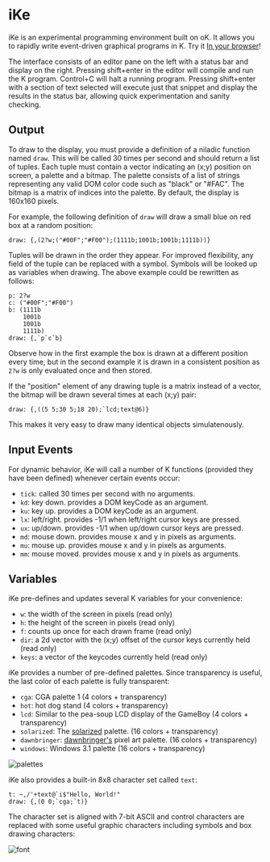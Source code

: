 iKe
===
iKe is an experimental programming environment built on oK. It allows you to rapidly write event-driven graphical programs in K. Try it [In your browser](http://johnearnest.github.io/ok/ike/ike.html)!

The interface consists of an editor pane on the left with a status bar and display on the right. Pressing shift+enter in the editor will compile and run the K program. Control+C will halt a running program. Pressing shift+enter with a section of text selected will execute just that snippet and display the results in the status bar, allowing quick experimentation and sanity checking.

Output
------
To draw to the display, you must provide a definition of a niladic function named `draw`. This will be called 30 times per second and should return a list of tuples. Each tuple must contain a vector indicating an (x;y) position on screen, a palette and a bitmap. The palette consists of a list of strings representing any valid DOM color code such as "black" or "#FAC". The bitmap is a matrix of indices into the palette. By default, the display is 160x160 pixels.

For example, the following definition of `draw` will draw a small blue on red box at a random position:

	draw: {,(2?w;("#00F";"#F00");(1111b;1001b;1001b;1111b))}

Tuples will be drawn in the order they appear. For improved flexibility, any field of the tuple can be replaced with a symbol. Symbols will be looked up as variables when drawing. The above example could be rewritten as follows:

	p: 2?w
	c: ("#00F";"#F00")
	b: (1111b
	    1001b
	    1001b
	    1111b)
	draw: {,`p`c`b}

Observe how in the first example the box is drawn at a different position every time, but in the second example it is drawn in a consistent position as `2?w` is only evaluated once and then stored.

If the "position" element of any drawing tuple is a matrix instead of a vector, the bitmap will be drawn several times at each (x;y) pair:

	draw: {,((5 5;30 5;18 20);`lcd;text@6)}

This makes it very easy to draw many identical objects simulatenously.

Input Events
------------
For dynamic behavior, iKe will call a number of K functions (provided they have been defined) whenever certain events occur:

- `tick`: called 30 times per second with no arguments.
- `kd`: key down. provides a DOM keyCode as an argument.
- `ku`: key up. provides a DOM keyCode as an argument.
- `lx`: left/right. provides -1/1 when left/right cursor keys are pressed.
- `ux`: up/down. provides -1/1 when up/down cursor keys are pressed.
- `md`: mouse down. provides mouse x and y in pixels as arguments.
- `mu`: mouse up. provides mouse x and y in pixels as arguments.
- `mm`: mouse moved. provides mouse x and y in pixels as arguments.

Variables
---------
iKe pre-defines and updates several K variables for your convenience:

- `w`: the width of the screen in pixels (read only)
- `h`: the height of the screen in pixels (read only)
- `f`: counts up once for each drawn frame (read only)
- `dir`: a 2d vector with the (x;y) offset of the cursor keys currently held (read only)
- `keys`: a vector of the keycodes currently held (read only)

iKe provides a number of pre-defined palettes. Since transparency is useful, the last color of each palette is fully transparent:

- `cga`: CGA palette 1 (4 colors + transparency)
- `hot`: hot dog stand (4 colors + transparency)
- `lcd`: Similar to the pea-soup LCD display of the GameBoy (4 colors + transparency)
- `solarized`: The [solarized](http://ethanschoonover.com/solarized) palette. (16 colors + transparency)
- `dawnbringer`: [dawnbringer's](http://pixeljoint.com/forum/forum_posts.asp?TID=12795) pixel art palette. (16 colors + transparency)
- `windows`: Windows 3.1 palette (16 colors + transparency)

![palettes](https://raw.githubusercontent.com/JohnEarnest/ok/gh-pages/ike/img/swatches.png)

iKe also provides a built-in 8x8 character set called `text`:

	t: ~,/'+text@`i$"Hello, World!"
	draw: {,(0 0;`cga;`t)}

The character set is aligned with 7-bit ASCII and control characters are replaced with some useful graphic characters including symbols and box drawing characters:

![font](https://raw.githubusercontent.com/JohnEarnest/ok/gh-pages/ike/img/font.png)
